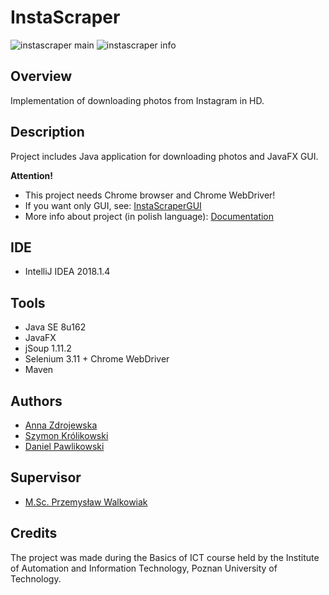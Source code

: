 # InstaScraper
![instascraper main](https://user-images.githubusercontent.com/15147818/41120998-83a5b472-6a97-11e8-824a-76a486d78dac.PNG)
![instascraper info](https://user-images.githubusercontent.com/15147818/41120332-8330b8a4-6a95-11e8-8490-69d68544cd08.PNG)

## Overview
Implementation of downloading photos from Instagram in HD.

## Description
Project includes Java application for downloading photos and JavaFX GUI. 

**Attention!**
- This project needs Chrome browser and Chrome WebDriver!
- If you want only GUI, see: [InstaScraperGUI](https://github.com/SideCut13/InstaScraperGUI)
- More info about project (in polish language): [Documentation](https://github.com/pawlikx/webScraping/blob/master/InstaScraper%20-%20dokumentacja.pdf)

## IDE
- IntelliJ IDEA 2018.1.4

## Tools
- Java SE 8u162
- JavaFX
- jSoup 1.11.2
- Selenium 3.11 + Chrome WebDriver
- Maven

## Authors
- [Anna Zdrojewska](https://github.com/SideCut13)
- [Szymon Królikowski](https://github.com/Krolik23)
- [Daniel Pawlikowski](https://github.com/pawlikx)

## Supervisor
- [M.Sc. Przemysław Walkowiak](https://sin.put.poznan.pl/people/details/przemyslaw.walkowiak)

## Credits
The project was made during the Basics of ICT course held by the Institute of Automation and Information Technology, Poznan University of Technology. 
